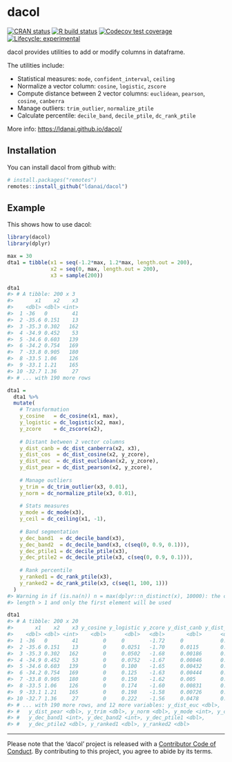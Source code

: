
<!-- README.md is generated from README.Rmd. Please edit that file -->

# dacol

<!-- badges: start -->

[![CRAN
status](https://www.r-pkg.org/badges/version/dacol)](https://cran.r-project.org/package=dacol)
[![R build
status](https://github.com/ldanai/dacol/workflows/R-CMD-check/badge.svg)](https://github.com/ldanai/dacol/actions)
[![Codecov test
coverage](https://codecov.io/gh/ldanai/dacol/branch/master/graph/badge.svg)](https://codecov.io/gh/ldanai/dacol?branch=master)
[![Lifecycle:
experimental](https://img.shields.io/badge/lifecycle-experimental-orange.svg)](https://www.tidyverse.org/lifecycle/#experimental)
<!-- [![DOI](https://zenodo.org/badge/123997166.svg)](https://zenodo.org/badge/latestdoi/123997166) -->
<!-- badges: end -->

dacol provides utilities to add or modify columns in dataframe.

The utilities include:

  - Statistical measures: `mode`, `confident_interval`, `ceiling`
  - Normalize a vector column: `cosine`, `logistic`, `zscore`
  - Compute distance between 2 vector columns: `euclidean`, `pearson`,
    `cosine`, `canberra`
  - Manage outliers: `trim_outlier`, `normalize_ptile`
  - Calculate percentile: `decile_band`, `decile_ptile`, `dc_rank_ptile`

More info: <https://ldanai.github.io/dacol/>

## Installation

You can install dacol from github with:

``` r
# install.packages("remotes")
remotes::install_github("ldanai/dacol")
```

## Example

This shows how to use dacol:

``` r
library(dacol)
library(dplyr)

max = 30
dta1 = tibble(x1 = seq(-1.2*max, 1.2*max, length.out = 200),
              x2 = seq(0, max, length.out = 200),
              x3 = sample(200))

dta1
#> # A tibble: 200 x 3
#>       x1    x2    x3
#>    <dbl> <dbl> <int>
#>  1 -36   0        41
#>  2 -35.6 0.151    13
#>  3 -35.3 0.302   162
#>  4 -34.9 0.452    53
#>  5 -34.6 0.603   139
#>  6 -34.2 0.754   169
#>  7 -33.8 0.905   180
#>  8 -33.5 1.06    126
#>  9 -33.1 1.21    165
#> 10 -32.7 1.36     27
#> # ... with 190 more rows

dta1 = 
  dta1 %>% 
  mutate(
    # Transformation
    y_cosine   = dc_cosine(x1, max),
    y_logistic = dc_logistic(x2, max),
    y_zcore    = dc_zscore(x2),
    
    # Distant between 2 vector columns
    y_dist_canb = dc_dist_canberra(x2, x3),
    y_dist_cos  = dc_dist_cosine(x2, y_zcore),
    y_dist_euc  = dc_dist_euclidean(x2, y_zcore),
    y_dist_pear = dc_dist_pearson(x2, y_zcore),
    
    # Manage outliers
    y_trim = dc_trim_outlier(x3, 0.01),
    y_norm = dc_normalize_ptile(x3, 0.01),
    
    # Stats measures
    y_mode = dc_mode(x3),
    y_ceil = dc_ceiling(x1, -1),
    
    # Band segmentation
    y_dec_band1  = dc_decile_band(x3),
    y_dec_band2  = dc_decile_band(x3, c(seq(0, 0.9, 0.1))),
    y_dec_ptile1 = dc_decile_ptile(x3),
    y_dec_ptile2 = dc_decile_ptile(x3, c(seq(0, 0.9, 0.1))),
    
    # Rank percentile
    y_ranked1 = dc_rank_ptile(x3), 
    y_ranked2 = dc_rank_ptile(x3, c(seq(1, 100, 1))) 
  )
#> Warning in if (is.na(n)) n = max(dplyr::n_distinct(x), 10000): the condition has
#> length > 1 and only the first element will be used

dta1
#> # A tibble: 200 x 20
#>       x1    x2    x3 y_cosine y_logistic y_zcore y_dist_canb y_dist_cos
#>    <dbl> <dbl> <int>    <dbl>      <dbl>   <dbl>       <dbl>      <dbl>
#>  1 -36   0        41        0     0        -1.72     0            0.498
#>  2 -35.6 0.151    13        0     0.0251   -1.70     0.0115       0.498
#>  3 -35.3 0.302   162        0     0.0502   -1.68     0.00186      0.498
#>  4 -34.9 0.452    53        0     0.0752   -1.67     0.00846      0.498
#>  5 -34.6 0.603   139        0     0.100    -1.65     0.00432      0.498
#>  6 -34.2 0.754   169        0     0.125    -1.63     0.00444      0.498
#>  7 -33.8 0.905   180        0     0.150    -1.62     0.005        0.498
#>  8 -33.5 1.06    126        0     0.174    -1.60     0.00831      0.498
#>  9 -33.1 1.21    165        0     0.198    -1.58     0.00726      0.498
#> 10 -32.7 1.36     27        0     0.222    -1.56     0.0478       0.498
#> # ... with 190 more rows, and 12 more variables: y_dist_euc <dbl>,
#> #   y_dist_pear <dbl>, y_trim <dbl>, y_norm <dbl>, y_mode <int>, y_ceil <dbl>,
#> #   y_dec_band1 <int>, y_dec_band2 <int>, y_dec_ptile1 <dbl>,
#> #   y_dec_ptile2 <dbl>, y_ranked1 <dbl>, y_ranked2 <dbl>
```

-----

Please note that the ‘dacol’ project is released with a [Contributor
Code of Conduct](.github/CODE_OF_CONDUCT.md). By contributing to this
project, you agree to abide by its terms.
